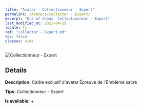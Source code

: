 ```yaml
---
title: "Avatar - Collectionneur - Expert"
permalink: /Avatars/Collector - Expert/
excerpt: "Era of Chaos  Collectionneur - Expert"
last_modified_at: 2021-04-25
locale: fr
ref: "Collector - Expert.md"
toc: false
classes: wide
---
```

 ![Collectionneur - Expert](/images/a/avatarFrame_59.png)

## Détails

 **Description:** Cadre exclusif d'avatar Épreuve de l'Emblème sacré 

 **Tips:** Collectionneur - Expert 

 **Is available:**  + 

